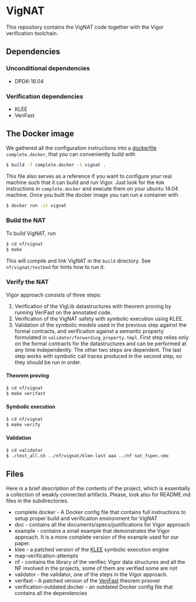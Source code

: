 # VigNAT
This repository contains the VigNAT code together with the Vigor verification toolchain.

## Dependencies
### Unconditional dependencies
* DPDK-16.04
### Verification dependencies
* KLEE
* VeriFast

## The Docker image
We gathered all the configuration instructions into a [dockerfile](https://docs.docker.com/engine/reference/builder/) `complete.docker`, that you can conveniently build with

```bash
$ build -f complete.docker -t vignat .
```

This file also serves as a reference if you want to configure your real machine such that it can build and run Vigor. Just look for the `RUN` instructions in `complete.docker` and execute them on your ubuntu 14.04 machine. Once you built the docker image you can run a container with

```bash
$ docker run -it vignat
```

### Build the NAT
To build VigNAT, run
```bash
$ cd nf/vignat
$ make
```
This will compile and link VigNAT in the `build` directory. See `nf/vignat/testbed` for hints how to run it.
### Verify the NAT
Vigor approach consists of three steps:
1. Verification of the VigLib datastructures with theorem proving by running VeriFast on the annotated code.
2. Verification of the VigNAT safety with symbolic execution using KLEE.
3. Validation of the symbolic models used in the previous step against the formal contracts, and verificaiton against a semantic property formulated in `validator/forwarding_property.tmpl`.
First step relies only on the formal contracts for the datastructures and can be performed at any time independently.
The other two steps are dependent.
The last step works with symbolic call traces produced in the second step, so they should be run in order.
#### Theorem proving
```bash
$ cd nf/vignat
$ make verifast
```
#### Symbolic execution
```bash
$ cd nf/vignat
$ make verify
```
#### Validation
```bash
$ cd validator
$ ./test_all.sh ../nf/vignat/klee-last aaa ../nf nat_fspec.cmo
```


## Files

Here is a brief description of the contents of the project, which is essentially a collection of weakly connected artifacts. Please, look also for README.md files in the subdirectories.

* complete.docker - A Docker config file that contains full instructions to setup proper build and verificaiton environment for VigNAT
* doc - contains all the documents/specs/justifications for Vigor approach
* example - contains a small example that demonstrates the Vigor approach. It is a more complete version of the example used for our paper.
* klee - a patched version of the [KLEE](https://klee.github.io) symbolic execution engine
* map-verification-attempts
* nf - contains the library of the verifiec Vigor data structures and all the NF involved in the projects, some of them are verified some are not
* validator - the validator, one of the steps in the Vigor approach.
* verifast - A patched version of the [VeriFast](https://github.com/verifast/verifast) theorem proover
* verification-outdated.docker - an outdated Docker config file that contains all the dependencies
